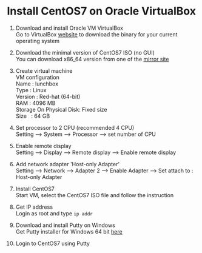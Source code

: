 # Install CentOS7 on Oracle VirtualBox

1. Download and install Oracle VM VirtualBox <br>
Go to VirtualBox [website](https://www.virtualbox.org) to download the binary for your current operating system

2. Download the minimal version of CentOS7 ISO (no GUI)  <br>
You can download x86_64 version from one of the [mirror site](http://isoredirect.centos.org/centos/7/isos/x86_64)

3. Create virtual machine <br>
VM configuration <br>
Name   : lunchbox <br>
Type   : Linux <br>
Version : Red-hat (64-bit) <br> 
RAM : 4096 MB <br>
Storage On Physical Disk: Fixed size <br>
Size &nbsp; : 64 GB

4. Set processor to 2 CPU (recommended 4 CPU) <br>
Setting --> System --> Processor --> set number of CPU

5. Enable remote display <br>
Setting --> Display --> Remote display --> Enable remote display

6. Add network adapter 'Host-only Adapter' <br>
Setting --> Network --> Adapter 2 --> Enable Adapter --> Set attach to : Host-only Adapter

7. Install CentOS7 <br>
Start VM, select the CentOS7 ISO file and follow the instruction

8. Get IP address <br>
Login as root and type `ip addr`

9. Download and install Putty on Windows <br>
Get Putty installer for Windows 64 bit [here](https://www.chiark.greenend.org.uk/~sgtatham/putty/latest.html)

10. Login to CentOS7 using Putty

